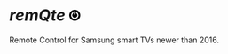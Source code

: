  # *remQte*              ![onoff](/qtui/img/pwr.png) 

Remote Control for Samsung smart TVs newer than 2016.
